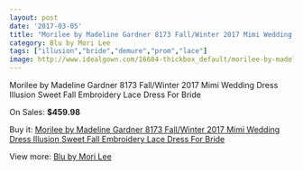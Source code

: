 ```yaml
---
layout: post
date: '2017-03-05'
title: "Morilee by Madeline Gardner 8173 Fall/Winter 2017 Mimi Wedding Dress Illusion Sweet Fall Embroidery Lace Dress For Bride"
category: Blu by Mori Lee
tags: ["illusion","bride","demure","prom","lace"]
image: http://www.idealgown.com/16684-thickbox_default/morilee-by-madeline-gardner-8173-fall-winter-2017-mimi-wedding-dress-illusion-sweet-fall-embroidery-lace-dress-for-bride.jpg
---
```

Morilee by Madeline Gardner 8173 Fall/Winter 2017 Mimi Wedding Dress Illusion Sweet Fall Embroidery Lace Dress For Bride

On Sales: **$459.98**
<a href="https://www.idealgown.com/en/blu-by-mori-lee/6644-morilee-by-madeline-gardner-8173-fall-winter-2017-mimi-wedding-dress-illusion-sweet-fall-embroidery-lace-dress-for-bride.html"><amp-img layout="responsive" width="600" height="600" src="//www.idealgown.com/16684-thickbox_default/morilee-by-madeline-gardner-8173-fall-winter-2017-mimi-wedding-dress-illusion-sweet-fall-embroidery-lace-dress-for-bride.jpg" alt="Morilee by Madeline Gardner 8173 Fall/Winter 2017 Mimi Wedding Dress Illusion Sweet Fall Embroidery Lace Dress For Bride 0" /></a>
<a href="https://www.idealgown.com/en/blu-by-mori-lee/6644-morilee-by-madeline-gardner-8173-fall-winter-2017-mimi-wedding-dress-illusion-sweet-fall-embroidery-lace-dress-for-bride.html"><amp-img layout="responsive" width="600" height="600" src="//www.idealgown.com/16686-thickbox_default/morilee-by-madeline-gardner-8173-fall-winter-2017-mimi-wedding-dress-illusion-sweet-fall-embroidery-lace-dress-for-bride.jpg" alt="Morilee by Madeline Gardner 8173 Fall/Winter 2017 Mimi Wedding Dress Illusion Sweet Fall Embroidery Lace Dress For Bride 1" /></a>
<a href="https://www.idealgown.com/en/blu-by-mori-lee/6644-morilee-by-madeline-gardner-8173-fall-winter-2017-mimi-wedding-dress-illusion-sweet-fall-embroidery-lace-dress-for-bride.html"><amp-img layout="responsive" width="600" height="600" src="//www.idealgown.com/16685-thickbox_default/morilee-by-madeline-gardner-8173-fall-winter-2017-mimi-wedding-dress-illusion-sweet-fall-embroidery-lace-dress-for-bride.jpg" alt="Morilee by Madeline Gardner 8173 Fall/Winter 2017 Mimi Wedding Dress Illusion Sweet Fall Embroidery Lace Dress For Bride 2" /></a>

Buy it: [Morilee by Madeline Gardner 8173 Fall/Winter 2017 Mimi Wedding Dress Illusion Sweet Fall Embroidery Lace Dress For Bride](https://www.idealgown.com/en/blu-by-mori-lee/6644-morilee-by-madeline-gardner-8173-fall-winter-2017-mimi-wedding-dress-illusion-sweet-fall-embroidery-lace-dress-for-bride.html "Morilee by Madeline Gardner 8173 Fall/Winter 2017 Mimi Wedding Dress Illusion Sweet Fall Embroidery Lace Dress For Bride")

View more: [Blu by Mori Lee](https://www.idealgown.com/en/57-blu-by-mori-lee "Blu by Mori Lee")